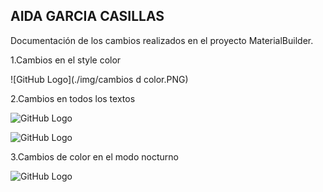 ## AIDA GARCIA CASILLAS

Documentación de los cambios  realizados en el proyecto MaterialBuilder.

1.Cambios en el style  color

![GitHub Logo](./img/cambios d color.PNG)

2.Cambios en todos los textos

![GitHub Logo](./img/cambiosdtext.PNG)

![GitHub Logo](./img/cmbtext2.PNG)

3.Cambios de  color  en el modo nocturno

![GitHub Logo](./img/modonoche.PNG)